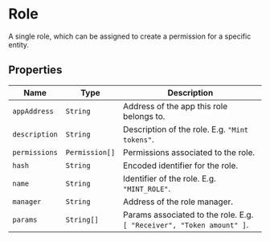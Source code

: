 # Role

A single role, which can be assigned to create a permission for a specific entity.

## Properties <a href="#properties" id="properties"></a>

| Name          | Type           | Description                                                           |
| ------------- | -------------- | --------------------------------------------------------------------- |
| `appAddress`  | `String`       | Address of the app this role belongs to.                              |
| `description` | `String`       | Description of the role. E.g. `"Mint tokens"`.                        |
| `permissions` | `Permission[]` | Permissions associated to the role.                                   |
| `hash`        | `String`       | Encoded identifier for the role.                                      |
| `name`        | `String`       | Identifier of the role. E.g. `"MINT_ROLE"`.                           |
| `manager`     | `String`       | Address of the role manager.                                          |
| `params`      | `String[]`     | Params associated to the role. E.g. `[ "Receiver", "Token amount" ]`. |
